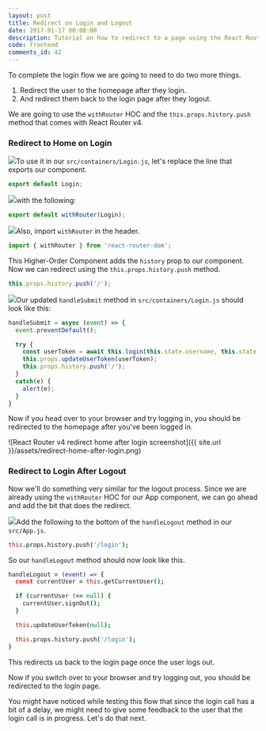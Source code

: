 ```yaml
---
layout: post
title: Redirect on Login and Logout
date: 2017-01-17 00:00:00
description: Tutorial on how to redirect to a page using the React Router v4 withRouter Higher-Order Component in your React.js app.
code: frontend
comments_id: 42
---
```


To complete the login flow we are going to need to do two more things.

1. Redirect the user to the homepage after they login.
2. And redirect them back to the login page after they logout.

We are going to use the `withRouter` HOC and the `this.props.history.push` method that comes with React Router v4.

### Redirect to Home on Login

<img class="code-marker" src="{{ site.url }}/assets/s.png" />To use it in our `src/containers/Login.js`, let's replace the line that exports our component.

``` javascript
export default Login;
```

<img class="code-marker" src="{{ site.url }}/assets/s.png" />with the following:

``` javascript
export default withRouter(Login);
```

<img class="code-marker" src="{{ site.url }}/assets/s.png" />Also, import `withRouter` in the header.

``` javascript
import { withRouter } from 'react-router-dom';
```

This Higher-Order Component adds the `history` prop to our component. Now we can redirect using the `this.props.history.push` method.

``` javascript
this.props.history.push('/');
```

<img class="code-marker" src="{{ site.url }}/assets/s.png" />Our updated `handleSubmit` method in `src/containers/Login.js` should look like this:

``` javascript
handleSubmit = async (event) => {
  event.preventDefault();

  try {
    const userToken = await this.login(this.state.username, this.state.password);
    this.props.updateUserToken(userToken);
    this.props.history.push('/');
  }
  catch(e) {
    alert(e);
  }
}
```

Now if you head over to your browser and try logging in, you should be redirected to the homepage after you've been logged in.

![React Router v4 redirect home after login screenshot]({{ site.url }}/assets/redirect-home-after-login.png)

### Redirect to Login After Logout

Now we'll do something very similar for the logout process. Since we are already using the `withRouter` HOC for our App component, we can go ahead and add the bit that does the redirect.

<img class="code-marker" src="{{ site.url }}/assets/s.png" />Add the following to the bottom of the `handleLogout` method in our `src/App.js`.

``` coffee
this.props.history.push('/login');
```

So our `handleLogout` method should now look like this.

``` coffee
handleLogout = (event) => {
  const currentUser = this.getCurrentUser();

  if (currentUser !== null) {
    currentUser.signOut();
  }

  this.updateUserToken(null);

  this.props.history.push('/login');
}
```

This redirects us back to the login page once the user logs out.

Now if you switch over to your browser and try logging out, you should be redirected to the login page.

You might have noticed while testing this flow that since the login call has a bit of a delay, we might need to give some feedback to the user that the login call is in progress. Let's do that next.
